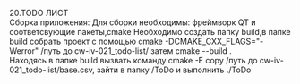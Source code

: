 20.TODO ЛИСТ  
Сборка приложения:
Для сборки необходимы: фреймворк QT и соответсвующие пакеты,cmake
Необходимо создать папку build,в папке build собрать проект с помощью cmake -DCMAKE_CXX_FLAGS="-Werror" /путь до cw-iv-021_todo-list/ затем cmake --build .  
Находясь в папке build вызвать команду cmake -E copy /путь до cw-iv-021_todo-list/base.csv, зайти в папку /ToDo и выполнить ./ToDo
